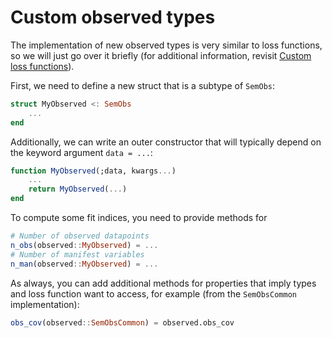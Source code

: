 # Custom observed types

The implementation of new observed types is very similar to loss functions, so we will just go over it briefly (for additional information, revisit [Custom loss functions](@ref)).

First, we need to define a new struct that is a subtype of `SemObs`:

```julia
struct MyObserved <: SemObs
    ...
end
```

Additionally, we can write an outer constructor that will typically depend on the keyword argument `data = ...`:

```julia
function MyObserved(;data, kwargs...)
    ...
    return MyObserved(...)
end
```

To compute some fit indices, you need to provide methods for

```julia
# Number of observed datapoints
n_obs(observed::MyObserved) = ...
# Number of manifest variables
n_man(observed::MyObserved) = ...
```

As always, you can add additional methods for properties that imply types and loss function want to access, for example (from the `SemObsCommon` implementation):

```julia
obs_cov(observed::SemObsCommon) = observed.obs_cov
```